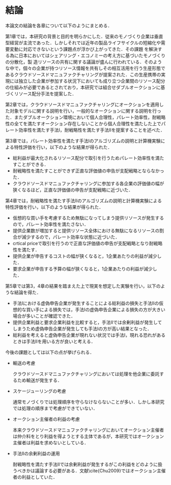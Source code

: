 # 結論

本論文の結論を各章について以下のようにまとめる．

第1章では，本研究の背景と目的を明らかにした．従来のモノづくり企業は垂直型経営が主流であった．しかしそれでは近年の製品ライフサイクルの短縮化や需要変動に対応できないという課題点が浮かび上がってきた．その課題
を解決する為に日本においてはシェアリング・エコノミーの考え方に基づいたモノづくりの分散化，製
造リソースの共有に関する議論が盛んに行われている．そのような中で，個々の企業が持つリソース情報を共有しその相互活用を行う生産形態であるクラウドソースドマニュファクチャリングが提案された．この生産携帯の実現には独立した企業が参加する状況下においても成り立つ企業間のリソース配分の仕組みが必要であるとされており，本研究では組合せダブルオークションに基づくリソース配分手法を提案した．

第2章では，クラウドソースドマニュファクチャリングにオークションを適用した対象モデルに関する説明を行い，一般的なオークションに関する説明を行った．またダブルオークション環境において個人合理性，パレート効率性，耐戦略性の全てを満たすオークション存在しないことから個人合理性を満たした上でパレート効率性を満たす手法I，耐戦略性を満たす手法IIを提案することを述べた．

第3章では，パレート効率性を満たす手法Iのアルゴリズムの説明と計算機実験による特性評価を行い，以下のような結果が得られた．

+ 総利益が最大化されるリソース配分で取引を行うためパレート効率性を満たすことができる．
+ 耐戦略性を満たすことができず正直な評価値の申告が支配戦略とならなかった．
+ クラウドソースドマニュファクチャリングに参加する各企業の評価値の幅が狭くなるほど，正直な評価値の申告が支配戦略に近づいた．

第4章では，耐戦略性を満たす手法IIのアルゴリズムの説明と計算機実験による特性評価を行い，以下のような結果が得られた．

+ 仮想的な買い手を考慮するため無駄になってしまう提供リソースが発生するので，パレート効率性を満たさない．
+ 提供企業数が増加すると提供リソース全体における無駄になるリソースの割合が減少するので，パレート効率な状態に近づいた．
+ crtical priceで取引を行うので正直な評価値の申告が支配戦略となり耐戦略性を満たす．
+ 提供企業が申告するコストの幅が狭くなると，1企業あたりの利益が減少した．
+ 要求企業が申告する予算の幅が狭くなると，1企業あたりの利益が減少した．

第5章では第3，4章の結果を踏まえた上で現実を想定した実験を行い，以下のような結論を得た．

+ 手法Iにおける虚偽申告企業が発生することによる総利益の損失と手法IIの仮想的な買い手による損失では，手法Iの虚偽申告企業による損失の方が大きい場合が多いことが確認できた．
+ 提供企業利益と要求企業利益を比較すると，手法IIでは余剰利益が発生してしまうため虚偽申告企業が発生しても手法Iの方が高い結果となった．
+ 総利益を考えると虚偽申告企業が現れない状況では手法I，現れる恐れがあるときは手法IIを用いる方が良いと考える．

今後の課題としては以下の点が挙げられる．

+ 輸送の考慮

  クラウドソースドマニュファクチャリングにおいては処理を他企業に委託するため輸送が発生する．

+ スケージューリングの考慮

  通常モノづくりでは処理順序を守らなけならないことが多い．しかし本研究では処理の順序まで考慮ができていない．

+ オークション主催者の利益の考慮

  本来クラウドソースドマニュファクチャリングにおいてオークション主催者は仲介料をとり利益を得ようとする主体であるが，本研究ではオークション主催者は利益を求めないとしている．

+ 手法IIの余剰利益の運用

  耐戦略性を満たす手法IIでは余剰利益が発生するがこの利益をどのように扱うべきかは議論する必要がある．文献\cite{Chu2009}ではオークション主催者の利益としていた．

  

  
